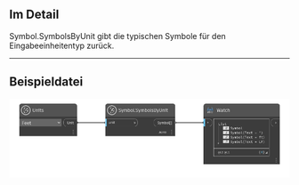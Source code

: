 ## Im Detail
Symbol.SymbolsByUnit gibt die typischen Symbole für den Eingabeeinheitentyp zurück.
___
## Beispieldatei

![Symbol.SymbolsByUnit](./DynamoUnits.Symbol.SymbolsByUnit_img.png)
